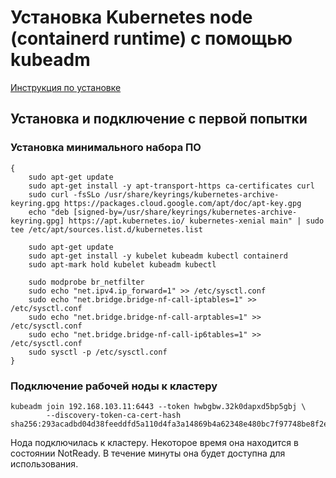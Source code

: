 # Установка Kubernetes node (containerd runtime) с помощью kubeadm
[Инструкция по установке](https://kubernetes.io/docs/setup/production-environment/tools/kubeadm/create-cluster-kubeadm/#join-nodes)

## Установка и подключение с первой попытки
### Установка минимального набора ПО
```shell script
{
    sudo apt-get update
    sudo apt-get install -y apt-transport-https ca-certificates curl
    sudo curl -fsSLo /usr/share/keyrings/kubernetes-archive-keyring.gpg https://packages.cloud.google.com/apt/doc/apt-key.gpg
    echo "deb [signed-by=/usr/share/keyrings/kubernetes-archive-keyring.gpg] https://apt.kubernetes.io/ kubernetes-xenial main" | sudo tee /etc/apt/sources.list.d/kubernetes.list
    
    sudo apt-get update
    sudo apt-get install -y kubelet kubeadm kubectl containerd
    sudo apt-mark hold kubelet kubeadm kubectl

    sudo modprobe br_netfilter 
    sudo echo "net.ipv4.ip_forward=1" >> /etc/sysctl.conf
    sudo echo "net.bridge.bridge-nf-call-iptables=1" >> /etc/sysctl.conf
    sudo echo "net.bridge.bridge-nf-call-arptables=1" >> /etc/sysctl.conf
    sudo echo "net.bridge.bridge-nf-call-ip6tables=1" >> /etc/sysctl.conf 
    sudo sysctl -p /etc/sysctl.conf
}
```

### Подключение рабочей ноды к кластеру 
```shell script
kubeadm join 192.168.103.11:6443 --token hwbgbw.32k0dapxd5bp5gbj \
        --discovery-token-ca-cert-hash sha256:293acadbd04d38feeddfd5a110d4fa3a14869b4a62348e480bc7f97748be8f2e 
```

Нода подключилась к кластеру. Некоторое время она находится в состоянии NotReady. 
В течение минуты она будет доступна для использования.